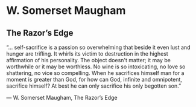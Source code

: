 
# W. Somerset Maugham

## The Razor’s Edge 

“... self-sacrifice is a passion so overwhelming that beside it even lust and hunger are trifling. It whirls its victim to destruction in the highest affirmation of his personality. The object doesn't matter; it may be worthwhile or it may be worthless. No wine is so intoxicating, no love so shattering, no vice so compelling. When he sacrifices himself man for a moment is greater than God, for how can God, infinite and omnipotent, sacrifice himself? At best he can only sacrifice his only begotten son.”

― W. Somerset Maugham, The Razor’s Edge 